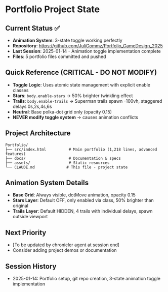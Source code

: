 # Portfolio Project State

## Current Status ✅
- **Animation System**: 3-state toggle working perfectly
- **Repository**: https://github.com/JuliGommz/Portfolio_GameDesign_2025
- **Last Session**: 2025-01-14 - Animation toggle implementation complete
- **Files**: 5 portfolio files committed and pushed

## Quick Reference (CRITICAL - DO NOT MODIFY)
- **Toggle Logic**: Uses atomic state management with explicit enable classes
- **Stars**: `body.enable-stars` → 50% brighter twinkling effect
- **Trails**: `body.enable-trails` → Superman trails spawn -100vh, staggered delays 0s,2s,4s,6s  
- **Neutral**: Base polka-dot grid only (opacity 0.15)
- **NEVER modify toggle system** → causes animation conflicts

## Project Architecture
```
Portfolio/
├── src/index.html          # Main portfolio (1,218 lines, advanced features)
├── docs/                   # Documentation & specs
├── assets/                 # Static resources
└── CLAUDE.md              # This file - project state
```

## Animation System Details
- **Base Grid**: Always visible, dotMove animation, opacity 0.15
- **Stars Layer**: Default OFF, only enabled via class, 50% brighter than original
- **Trails Layer**: Default HIDDEN, 4 trails with individual delays, spawn outside viewport

## Next Priority
- [To be updated by chronicler agent at session end]
- Consider adding project demos or documentation

## Session History
- 2025-01-14: Portfolio setup, git repo creation, 3-state animation toggle implementation